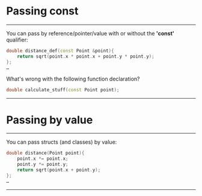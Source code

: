# Passing const

---

You can pass by reference/pointer/value with or without the **'const'** qualifier:

```cpp
double distance_def(const Point &point){
    return sqrt(point.x * point.x + point.y * point.y);
};
…
```

What's wrong with the following function declaration?

```cpp
double calculate_stuff(const Point point);
```

---

# Passing by value

---

You can pass structs \(and classes\) by value:

```cpp
double distance(Point point){
    point.x *= point.x;
    point.y *= point.y;
    return sqrt(point.x + point.y);
};
…
```

---



